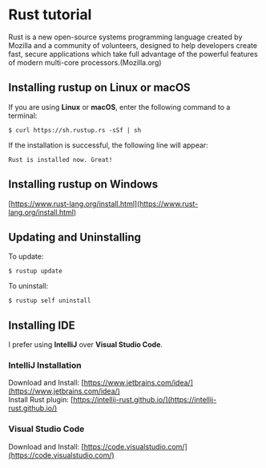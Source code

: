 # Rust tutorial
Rust is a new open-source systems programming language created by Mozilla and a community of volunteers, designed to help developers create fast, secure applications which take full advantage of the powerful features of modern multi-core processors.(Mozilla.org)  

## Installing rustup on Linux or macOS
If you are using **Linux** or **macOS**, enter the following command to a terminal:

```
$ curl https://sh.rustup.rs -sSf | sh
```
If the installation is successful, the following line will appear:
```
Rust is installed now. Great!
```
## Installing rustup on Windows
[https://www.rust-lang.org/install.html](https://www.rust-lang.org/install.html)

## Updating and Uninstalling
To update:
```
$ rustup update
```
To uninstall:
```
$ rustup self uninstall
```

## Installing IDE
I prefer using **IntelliJ** over **Visual Studio Code**.  
### IntelliJ Installation 
Download and Install: [https://www.jetbrains.com/idea/](https://www.jetbrains.com/idea/)  
Install Rust plugin: [https://intellij-rust.github.io/](https://intellij-rust.github.io/)

### Visual Studio Code
Download and Install: [https://code.visualstudio.com/](https://code.visualstudio.com/)